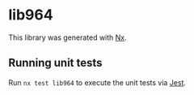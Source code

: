 # lib964

This library was generated with [Nx](https://nx.dev).

## Running unit tests

Run `nx test lib964` to execute the unit tests via [Jest](https://jestjs.io).
